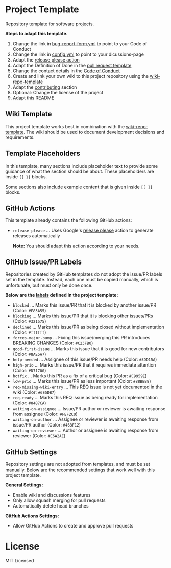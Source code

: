 # Project Template

Repository template for software projects.

**Steps to adapt this template.**

1. Change the link in [bug-report-form.yml](/.github/ISSUE_TEMPLATE/bug-report-form.yml) to point to your Code of Conduct
1. Change the link in [config.yml](/.github/ISSUE_TEMPLATE/config.yml) to point to your dicussions-page
1. Adapt the [release please action](/.github/workflows/release-please.yml)
1. Adapt the Definition of Done in the [pull request template](/.github/pull_request_template.md)
1. Change the contact details in the [Code of Conduct](/CODE_OF_CONDUCT#enforcement)
1. Create and link your own wiki to this project repository using the [wiki-repo-template](https://github.com/mhatzl/wiki-repo-template)
1. Adapt the [contributing](/CONTRIBUTING) section
1. Optional: Change the license of the project
1. Adapt this README

## Wiki Template

This project template works best in combination with the [wiki-repo-template](https://github.com/mhatzl/wiki-repo-template).
The wiki should be used to document development decisions and requirements.

## Template Placeholders

In this template, many sections include placeholder text to provide some guidance of what the section should be about.
These placeholders are inside `{{ }}` blocks.

Some sections also include example content that is given inside `[[ ]]` blocks.

## GitHub Actions

This template already contains the following GitHub actions:

- `release-please` ... Uses Google's [release please](https://github.com/google-github-actions/release-please-action) action to generate releases automatically

  **Note:** You should adapt this action according to your needs.

## GitHub Issue/PR Labels

Repositories created by GitHub templates do not adopt the issue/PR labels set in the template.
Instead, each one must be copied manually, which is unfortunate, but must only be done once.

**Below are the [labels](https://github.com/mhatzl/project-repo-template/labels) defined in the project template:**

- `blocked` ... Marks this issue/PR that it is blocked by another issue/PR (Color: `#F83A55`)
- `blocking` ... Marks this issue/PR that it is blocking other issues/PRs (Color: `#321575`)
- `declined` ... Marks this issue/PR as being closed without implementation (Color: `#ffffff`)
- `forces-major-bump` ... Fixing this issue/merging this PR introduces BREAKING CHANGES (Color: `#C23FB0`)
- `good-first-issue` ... Marks this issue that it is good for new contributors (Color: `#8AE5A7`)
- `help-needed` ... Assignee of this issue/PR needs help (Color: `#3DD15A`)
- `high-prio` ... Marks this issue/PR that it requires immediate attention (Color: `#D71700`)
- `hotfix` ... Marks this PR as a fix of a critical bug (Color: `#C9959E`)
- `low-prio` ... Marks this issue/PR as less important (Color: `#88BBB8`)
- `req-missing-wiki-entry` ... This REQ issue is not yet documented in the wiki (Color: `#6E5DB7`)
- `req-ready` ... Marks this REQ issue as being ready for implementation (Color: `#0487CA`)
- `waiting-on-assignee` ... Issue/PR author or reviewer is awaiting response from assignee (Color: `#FEF2C0`)
- `waiting-on-author` ... Assignee or reviewer is awaiting response from issue/PR author (Color: `#463F12`)
- `waiting-on-reviewer` ... Author or assignee is awaiting response from reviewer (Color: `#E6A2AE`)

## GitHub Settings

Repository settings are not adopted from templates, and must be set manually.
Below are the recommended settings that work well with this project template.

**General Settings:**

- Enable wiki and discussions features
- Only allow squash merging for pull requests
- Automatically delete head branches

**GitHub Actions Settings:**

- Allow GitHub Actions to create and approve pull requests

# License

MIT Licensed
